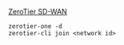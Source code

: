[ZeroTier SD-WAN](https://www.zerotier.com)

    zerotier-one -d
    zerotier-cli join <network id>
